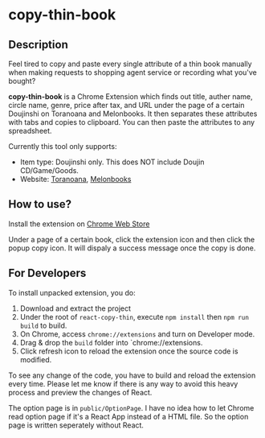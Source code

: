 # copy-thin-book

## Description
Feel tired to copy and paste every single attribute of a thin book manually 
when making requests to shopping agent service or recording what you've bought?

**copy-thin-book** is a Chrome Extension which finds out title, auther name, circle name, genre, 
price after tax, and URL under the page of a certain Doujinshi on Toranoana and Melonbooks. 
It then separates these attributes with tabs and copies to clipboard. 
You can then paste the attributes to any spreadsheet.

Currently this tool only supports:
* Item type: Doujinshi only. This does NOT include Doujin CD/Game/Goods.
* Website:
 [Toranoana](https://www.toranoana.jp/),
 [Melonbooks](https://www.melonbooks.co.jp/)

## How to use?

Install the extension on
[Chrome Web Store](https://chrome.google.com/webstore/detail/copy-thin-book/lpioakbgahcliooefppgddhbdgiapcak)

Under a page of a certain book, click the extension icon and then click the popup copy icon. 
It will dispaly a success message once the copy is done.

## For Developers

To install unpacked extension, you do:
1. Download and extract the project
2. Under the root of `react-copy-thin`, execute `npm install` then `npm run build` to build.
3. On Chrome, access `chrome://extensions` and turn on Developer mode.
4. Drag & drop the `build` folder into `chrome://extensions.
5. Click refresh icon to reload the extension once the source code is modified.

To see any change of the code, you have to build and reload the extension every time. Please let me know if there is any way to avoid this heavy process and preview the changes of React.

The option page is in `public/OptionPage`. I have no idea how to let Chrome read option page if it's a React App instead of a HTML file. So the option page is written seperately without React.
